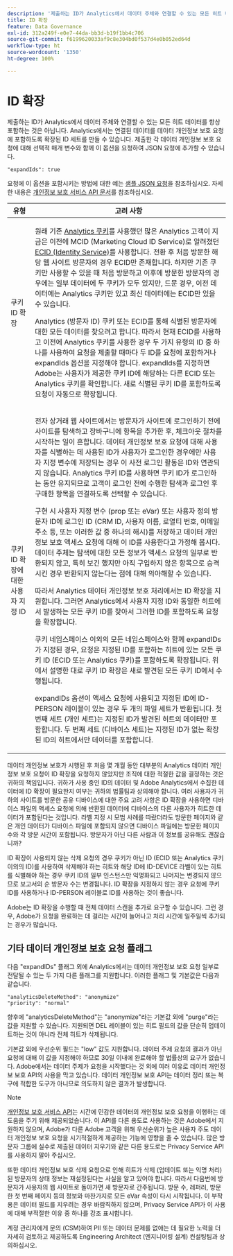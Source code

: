 ```yaml
---
description: '제출하는 ID가 Analytics에서 데이터 주체와 연결할 수 있는 모든 히트 데이터를 항상 포함하는 것은 아닙니다. Analytics에서는 연결된 데이터를 데이터 개인정보 보호 요청에 포함하도록 확장된 ID 세트를 만들 수 있습니다. 제출한 각 데이터 개인정보 보호 요청에 대해 선택적 매개 변수와 함께 이 옵션을 요청하여 JSON 요청에 추가할 수 있습니다. '
title: ID 확장
feature: Data Governance
exl-id: 312a249f-e0e7-44da-bb3d-b19f1bb4c706
source-git-commit: f6199620033af9c8e304bd0f537d4e0b052ed64d
workflow-type: ht
source-wordcount: '1350'
ht-degree: 100%

---
```


# ID 확장

제출하는 ID가 Analytics에서 데이터 주체와 연결할 수 있는 모든 히트 데이터를 항상 포함하는 것은 아닙니다. Analytics에서는 연결된 데이터를 데이터 개인정보 보호 요청에 포함하도록 확장된 ID 세트를 만들 수 있습니다. 제출한 각 데이터 개인정보 보호 요청에 대해 선택적 매개 변수와 함께 이 옵션을 요청하여 JSON 요청에 추가할 수 있습니다.

```
"expandIds": true
```

요청에 이 옵션을 포함시키는 방법에 대한 예는 [샘플 JSON 요청](/help/admin/c-data-governance/gdpr-submit-access-delete.md#sample-json-request)을 참조하십시오. 자세한 내용은 [개인정보 보호 서비스 API 문서](https://www.adobe.io/apis/experienceplatform/gdpr.html)를 참조하십시오.

<table id="table_A10CA8DC8C1643CF84A4DF30A6740D51"> 
 <thead> 
  <tr> 
   <th colname="col1" class="entry"> 유형 </th> 
   <th colname="col2" class="entry"> 고려 사항 </th> 
  </tr> 
 </thead>
 <tbody> 
  <tr> 
   <td colname="col1"> <p>쿠키 ID 확장 </p> </td> 
   <td colname="col2"> <p>원래 기존 <a href="https://experienceleague.adobe.com/docs/core-services/interface/ec-cookies/cookies-privacy.html?lang=ko-KR">Analytics 쿠키</a>를 사용했던 많은 Analytics 고객이 지금은 이전에 MCID (Marketing Cloud ID Service)로 알려졌던 <a href="https://experienceleague.adobe.com/docs/id-service/using/home.html?lang=ko-KR">ECID (Identity Service)</a>를 사용합니다. 전환 후 처음 방문한 해당 웹 사이트 방문자의 경우 ECID만 존재합니다. 하지만 기존 쿠키만 사용할 수 있을 때 처음 방문하고 이후에 방문한 방문자의 경우에는 일부 데이터에 두 쿠키가 모두 있지만, 드문 경우, 이전 데이터에는 Analytics 쿠키만 있고 최신 데이터에는 ECID만 있을 수 있습니다. </p> <p>Analytics (방문자 ID) 쿠키 또는 ECID를 통해 식별된 방문자에 대한 모든 데이터를 찾으려고 합니다. 따라서 현재 ECID를 사용하고 이전에 Analytics 쿠키를 사용한 경우 두 가지 유형의 ID 중 하나를 사용하여 요청을 제출할 때마다 두 ID를 요청에 포함하거나 expandIds 옵션을 지정해야 합니다. expandIds를 지정하면 Adobe는 사용자가 제공한 쿠키 ID에 해당하는 다른 ECID 또는 Analytics 쿠키를 확인합니다. 새로 식별된 쿠키 ID를 포함하도록 요청이 자동으로 확장됩니다. </p> </td> 
  </tr> 
  <tr> 
   <td colname="col1"> <p>쿠키 ID 확장에 대한 사용자 지정 ID </p> </td> 
   <td colname="col2"> <p>전자 상거래 웹 사이트에서는 방문자가 사이트에 로그인하기 전에 사이트를 탐색하고 장바구니에 항목을 추가한 후, 체크아웃 절차를 시작하는 일이 흔합니다. 데이터 개인정보 보호 요청에 대해 사용자를 식별하는 데 사용된 ID가 사용자가 로그인한 경우에만 사용자 지정 변수에 저장되는 경우 이 사전 로그인 활동은 ID와 연관되지 않습니다. Analytics 쿠키 ID를 사용하면 쿠키 ID가 로그인하는 동안 유지되므로 고객이 로그인 전에 수행한 탐색과 로그인 후 구매한 항목을 연결하도록 선택할 수 있습니다. </p> <p>구현 시 사용자 지정 변수 (prop 또는 eVar) 또는 사용자 정의 방문자 ID에 로그인 ID (CRM ID, 사용자 이름, 로열티 번호, 이메일 주소 등, 또는 이러한 값 중 하나의 해시)를 저장하고 데이터 개인정보 보호 액세스 요청에 대해 이 ID를 사용한다고 가정해 봅시다. 데이터 주체는 탐색에 대한 모든 정보가 액세스 요청의 일부로 반환되지 않고, 특히 보긴 했지만 아직 구입하지 않은 항목으로 승격시킨 경우 반환되지 않는다는 점에 대해 의아해할 수 있습니다. </p> <p>따라서 Analytics 데이터 개인정보 보호 처리에서는 ID 확장을 지원합니다. 그러면 Analytics에서 사용자 지정 ID와 동일한 히트에서 발생하는 모든 쿠키 ID를 찾아서 그러한 ID를 포함하도록 요청을 확장합니다. </p> <p>쿠키 네임스페이스 이외의 모든 네임스페이스와 함께 expandIDs가 지정된 경우, 요청은 지정된 ID를 포함하는 히트에 있는 모든 쿠키 ID (ECID 또는 Analytics 쿠키)를 포함하도록 확장됩니다. 위에서 설명한 대로 쿠키 ID 확장은 새로 발견된 모든 쿠키 ID에서 수행됩니다. </p> <p>expandIDs 옵션이 액세스 요청에 사용되고 지정된 ID에 ID-PERSON 레이블이 있는 경우 두 개의 파일 세트가 반환됩니다. 첫 번째 세트 (개인 세트)는 지정된 ID가 발견된 히트의 데이터만 포함합니다. 두 번째 세트 (디바이스 세트)는 지정된 ID가 없는 확장된 ID의 히트에서만 데이터를 포함합니다. </p> </td> 
  </tr> 
 </tbody> 
</table>

데이터 개인정보 보호가 시행된 후 처음 몇 개월 동안 대부분의 Analytics 데이터 개인정보 보호 요청이 ID 확장을 요청하지 않았지만 조직에 대한 적절한 값을 결정하는 것은 귀하의 책임입니다. 귀하가 사용 중인 ID의 데이터 및 Adobe Analytics에서 수집한 데이터에 ID 확장이 필요한지 여부는 귀하의 법률팀과 상의해야 합니다. 여러 사용자가 귀하의 사이트를 방문한 공유 디바이스에 대한 주요 고려 사항은 ID 확장을 사용하면 디바이스 파일의 액세스 요청에 의해 반환된 데이터에 디바이스의 다른 사용자가 히트한 데이터가 포함된다는 것입니다. 라벨 지정 시 모범 사례를 따랐더라도 방문한 페이지와 같은 개인 데이터가 디바이스 파일에 포함되지 않으면 디바이스 파일에는 방문한 페이지 수와 각 방문 시간이 포함됩니다. 방문자가 아닌 다른 사람과 이 정보를 공유해도 괜찮습니까?

ID 확장이 사용되지 않는 삭제 요청의 경우 쿠키가 아닌 ID (ECID 또는 Analytics 쿠키 이외의 ID)를 사용하여 삭제해야 하는 히트와 해당 ID에 ID-DEVICE 라벨이 있는 히트를 식별해야 하는 경우 쿠키 ID의 일부 인스턴스만 익명화되고 나머지는 변경되지 않으므로 보고서의 순 방문자 수는 변경됩니다. ID 확장을 지정하지 않는 경우 요청에 쿠키 ID를 사용하거나 ID-PERSON 레이블로 ID를 사용하는 것이 좋습니다.

Adobe는 ID 확장을 수행할 때 전체 데이터 스캔을 추가로 요구할 수 있습니다. 그런 경우, Adobe가 요청을 완료하는 데 걸리는 시간이 늘어나고 처리 시간에 일주일씩 추가되는 경우가 많습니다.

## 기타 데이터 개인정보 보호 요청 플래그

다음 &quot;expandIDs&quot; 플래그 외에 Analytics에서는 데이터 개인정보 보호 요청 일부로 전달될 수 있는 두 가지 다른 플래그를 지원합니다. 이러한 플래그 및 기본값은 다음과 같습니다.

```
"analyticsDeleteMethod": "anonymize"
"priority": "normal"
```

향후에 &quot;analyticsDeleteMethod&quot;는 &quot;anonymize&quot;라는 기본값 외에 &quot;purge&quot;라는 값을 지원할 수 있습니다. 지원되면 DEL 레이블이 있는 히트 필드의 값을 단순히 업데이트하는 것이 아니라 전체 히트가 삭제됩니다.

기본값 외에 우선순위 필드는 &quot;low&quot; 값도 지원합니다. 데이터 주제 요청의 결과가 아닌 요청에 대해 이 값을 지정해야 하므로 30일 이내에 완료해야 할 법률상의 요구가 없습니다. Adobe에서는 데이터 주제가 요청을 시작했다는 것 외에 여러 이유로 데이터 개인정보 보호 API의 사용을 막고 있습니다. 데이터 개인정보 보호 API는 데이터 정리 또는 복구에 적합한 도구가 아니므로 의도하지 않은 결과가 발생합니다.

>[!NOTE]
>
>[개인정보 보호 서비스 API](https://www.adobe.io/apis/experienceplatform/gdpr.html)는 시간에 민감한 데이터의 개인정보 보호 요청을 이행하는 데 도움을 주기 위해 제공되었습니다. 이 API를 다른 용도로 사용하는 것은 Adobe에서 지원하지 않으며, Adobe가 다른 Adobe 고객을 위해 우선순위가 높은 사용자 주도 데이터 개인정보 보호 요청을 시기적절하게 제공하는 기능에 영향을 줄 수 있습니다. 많은 방문자 그룹에 실수로 제출된 데이터 지우기와 같은 다른 용도로는 Privacy Service API를 사용하지 말아 주십시오.

또한 데이터 개인정보 보호 삭제 요청으로 인해 히트가 삭제 (업데이트 또는 익명 처리)된 방문자의 상태 정보는 재설정된다는 사실을 알고 있어야 합니다. 따라서 다음번에 방문자가 사용자의 웹 사이트로 돌아가면 새 방문자로 간주됩니다. 방문 수, 레퍼러, 방문한 첫 번째 페이지 등의 정보와 마찬가지로 모든 eVar 속성이 다시 시작됩니다. 이 부작용은 데이터 필드를 지우려는 경우 바람직하지 않으며, Privacy Service API가 이 사용에 대해 부적절한 이유 중 하나를 강조 표시합니다.

계정 관리자에게 문의 (CSM)하여 PII 또는 데이터 문제를 없애는 데 필요한 노력을 더 자세히 검토하고 제공하도록 Engineering Architect (엔지니어링 설계) 컨설팅팀과 상의하십시오.
